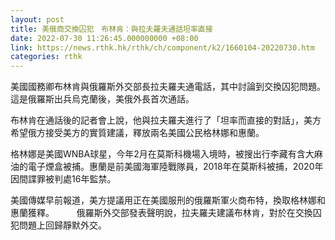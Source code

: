 ```yaml
---
layout: post
title: 美俄商交換囚犯　布林肯：與拉夫羅夫通話坦率直接
date: 2022-07-30 11:26:45.000000000 +08:00
link: https://news.rthk.hk/rthk/ch/component/k2/1660104-20220730.htm
categories: rthk
---
```


美國國務卿布林肯與俄羅斯外交部長拉夫羅夫通電話，其中討論到交換囚犯問題。這是俄羅斯出兵烏克蘭後，美俄外長首次通話。 

布林肯在通話後的記者會上說，他與拉夫羅夫進行了「坦率而直接的對話」，美方希望俄方接受美方的實質建議，釋放兩名美國公民格林娜和惠蘭。 

格林娜是美國WNBA球星，今年2月在莫斯科機場入境時，被搜出行李藏有含大麻油的電子煙盒被捕。惠蘭是前美國海軍陸戰隊員，2018年在莫斯科被捕，2020年因間諜罪被判處16年監禁。 

美國傳媒早前報道，美方提議用正在美國服刑的俄羅斯軍火商布特，換取格林娜和惠蘭獲釋。 
  　　 
俄羅斯外交部發表聲明說，拉夫羅夫建議布林肯，對於在交換囚犯問題上回歸靜默外交。
